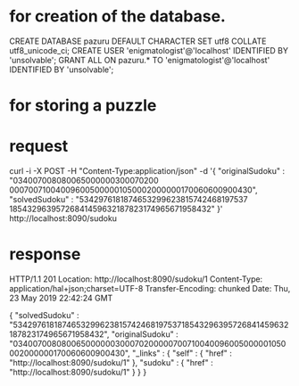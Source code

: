 # for creation of the database.

CREATE DATABASE pazuru DEFAULT CHARACTER SET utf8 COLLATE utf8_unicode_ci; 
CREATE USER 'enigmatologist'@'localhost' IDENTIFIED BY 'unsolvable'; 
GRANT ALL ON pazuru.* TO 'enigmatologist'@'localhost' IDENTIFIED BY 'unsolvable';

# for storing a puzzle
# request
curl -i -X POST -H "Content-Type:application/json" -d '{  "originalSudoku" : "034007008080065000000300070200
000700710040096005000001050002000000170060600900430",  "solvedSudoku" : "5342976181874653299623815742468197537
18543296395726841459632187823174965671958432" }' http://localhost:8090/sudoku

# response
HTTP/1.1 201
Location: http://localhost:8090/sudoku/1
Content-Type: application/hal+json;charset=UTF-8
Transfer-Encoding: chunked
Date: Thu, 23 May 2019 22:42:24 GMT

{
  "solvedSudoku" : "534297618187465329962381574246819753718543296395726841459632187823174965671958432",
  "originalSudoku" : "034007008080065000000300070200000700710040096005000001050002000000170060600900430",
  "_links" : {
    "self" : {
      "href" : "http://localhost:8090/sudoku/1"
    },
    "sudoku" : {
      "href" : "http://localhost:8090/sudoku/1"
    }
  }
}